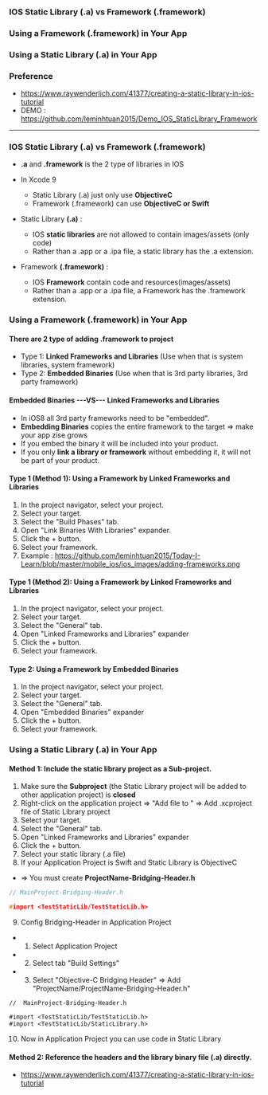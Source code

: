 
### IOS Static Library (.a) vs Framework (.framework)
### Using a Framework (.framework) in Your App
### Using a Static Library (.a) in Your App
### Preference
  * https://www.raywenderlich.com/41377/creating-a-static-library-in-ios-tutorial
  * DEMO : https://github.com/leminhtuan2015/Demo_IOS_StaticLibrary_Framework

--------------------------------------------------------------------------

### IOS Static Library (.a) vs Framework (.framework)
* **.a** and **.framework** is the 2 type of libraries in IOS
* In Xcode 9
  * Static Library (.a) just only use **ObjectiveC**
  * Framework (.framework) can use **ObjectiveC or Swift**

* Static Library **(.a)** : 
  * IOS **static libraries** are not allowed to contain images/assets (only code)
  * Rather than a .app or a .ipa file, a static library has the .a extension. 
  
* Framework **(.framework)** :  
  * IOS **Framework** contain code and resources(images/assets)
  * Rather than a .app or a .ipa file, a Framework has the .framework extension. 

### Using a Framework (.framework) in Your App

#### **There are 2 type of adding .framework to project**
  * Type 1: **Linked Frameworks and Libraries** (Use when that is system libraries, system framework)
  * Type 2: **Embedded Binaries** (Use when that is 3rd party libraries, 3rd party framework)
  
  
#### Embedded Binaries ---VS--- Linked Frameworks and Libraries
  * In iOS8 all 3rd party frameworks need to be "embedded".
  * **Embedding Binaries** copies the entire framework to the target => make your app zise grows
  * If you embed the binary it will be included into your product. 
  * If you only **link a library or framework** without embedding it, it will not be part of your product.

#### **Type 1 (Method 1): Using a Framework by Linked Frameworks and Libraries**

1. In the project navigator, select your project.
2. Select your target.
3. Select the "Build Phases" tab.
4. Open "Link Binaries With Libraries" expander.
5. Click the + button.
6. Select your framework.
7. Example : https://github.com/leminhtuan2015/Today-I-Learn/blob/master/mobile_ios/ios_images/adding-frameworks.png

#### **Type 1 (Method 2): Using a Framework by Linked Frameworks and Libraries**

1. In the project navigator, select your project.
2. Select your target.
3. Select the "General" tab.
4. Open "Linked Frameworks and Libraries" expander
5. Click the + button.
6. Select your framework.

#### **Type 2: Using a Framework by Embedded Binaries**

1. In the project navigator, select your project.
2. Select your target.
3. Select the "General" tab.
4. Open "Embedded Binaries" expander
5. Click the + button.
6. Select your framework.

### Using a Static Library (.a) in Your App

#### Method 1: Include the static library project as a Sub-project.

1. Make sure the **Subproject** (the Static Library project will be added to other application project) is **closed**
2. Right-click on the application project => "Add file to " => Add .xcproject file of Static Library project
3. Select your target.
4. Select the "General" tab.
5. Open "Linked Frameworks and Libraries" expander
6. Click the + button.
7. Select your static library (.a file)
8. If your Application Project is Swift and Static Library is ObjectiveC 
  * => You must create **ProjectName-Bridging-Header.h**

```c
// MainProject-Bridging-Header.h

#import <TestStaticLib/TestStaticLib.h>
```

9. Config Bridging-Header in Application Project

  * 1. Select Application Project 
  * 2. Select tab "Build Settings"
  * 3. Select "Objective-C Bridging Header" => Add "ProjectName/ProjectName-Bridging-Header.h"
  
```objc
//  MainProject-Bridging-Header.h

#import <TestStaticLib/TestStaticLib.h>
#import <TestStaticLib/StaticLibrary.h>

```

10. Now in Application Project you can use code in Static Library


#### Method 2: Reference the headers and the library binary file (.a) directly.

* https://www.raywenderlich.com/41377/creating-a-static-library-in-ios-tutorial






